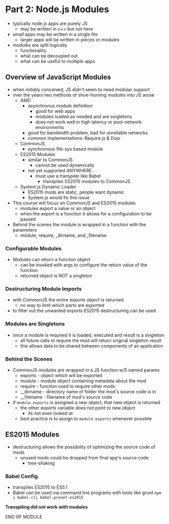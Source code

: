 # Part 2: Node.js Modules

- typically node.js apps are purely JS
    - may be written in c++ but not here
- small apps may be written in a single file
    - larger apps will be written in pieces or modules
- modules are split logically
    - functionality
    - what can be decoupled out
    - what can be useful to multiple apps

## Overview of JavaScript Modules

- when initially conceived, JS didn't seem to need modular support
- over the years two methods of shoe-horning modules into JS arose
    - AMD
        - asynchronus module definition
            - good for web apps
            - modules loaded as needed and are singletons
            - does not work well in high latency or poor network environments
        - good for bandwidth problem, bad for unreliable networks
        - common implementations: Require.js & Dojo
    - CommonJS
        - synchronous file-sys based module
    - ES2015 Modules
        - similar to CommonJS
            - cannot be used dynamically
        - not yet supported ANYWHERE..
            - must use a transpiler like Babel
                - transpiles ES2015 modules to CommonJS
    - System.js Dynamic Loader
        - ES2015 mods are static, people want dynamic
        - System.js would fix this issue
- This course will focus on CommonJS and ES2015 modules
    - modules export a value or an object
    - when the export is a function it allows for a configuration to be passed
- Behind the scenes the module is wrapped in a function with the parameters
    - module, require, \_dirname, and \_filename

### Configurable Modules

- Modules can return a funciton object
    - can be invoked with args to configure the return value of the function
    - returned object is NOT a singleton

### Destructuring Module Imports
- with CommonJS the entire exports object is returned
    - no way to limit which parts are exported
- to filter out the unwanted exports ES2015 destructuring can be used

### Modules are Singletons
- once a module is required it is loaded, executed and result is a singleton
    - all future calls to require the mod will return original singleton result
    - this allows data to be shared between components of an application

### Behind the Scenes
- CommonJS modules are wrapped in a JS function w/5 named params
    - exports - object which will be exported
    - module - module object containing metadata about the mod
    - require - function used to require other mods
    - \_\_dirname - directory name of folder the mod's source code is in
    - \_\_filename - filename of mod's source code
- if `module.exports` is assigned a new object, that new object is returned
    - the other exports variable does not point to new object
        - its not even looked at
    - best practice is to assign to `module.exports` whenever possible

## ES2015 Modules
- destructuring allows the possibility of optimizing the source code of mods
    - unused mods could be dropped from final app's source code
        - tree-shaking

### Babel Config
- transpiles ES2015 to ES5.1
- Babel can be used via command line programs with tools like grunt
`npm i babel-cli babel-preset-es2015`

**Transpiling did not work with modules**

END OF MODULE
